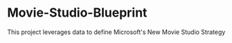 # Movie-Studio-Blueprint
This project leverages data to define Microsoft's New Movie Studio Strategy
